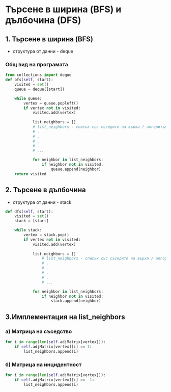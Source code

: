 # Търсене в ширина (BFS) и дълбочина (DFS)

## 1. Търсене в ширина (BFS)
* структура от данни - deque
### Общ вид на програмата

```py
from collections import deque
def bfs(self, start):
    visited = set()
    queue = deque([start])

    while queue:
        vertex = queue.popleft()
        if vertex not in visited:
            visited.add(vertex)
            
            list_neighbors = []
            # list_neighbors - списък със съседите на върха / алгоритъм /:
            # .
            # .
            # .
            # .
            # ...

            for neighbor in list_neighbors:
                if neighbor not in visited:
                    queue.append(neighbor)
    return visited
```

## 2. Търсене в дълбочина
* структура от данни - stack

```py
def dfs(self, start):
    visited = set()
    stack = [start]

    while stack:
        vertex = stack.pop()
        if vertex not in visited:
            visited.add(vertex)
            
            list_neighbors = []
                # list_neighbors - списък със съседите на върха / алгоритъм /:
                # .
                # .
                # .
                # .
                # ...

            for neighbor in list_neighbors:
                if neighbor not in visited:
                    stack.append(neighbor)
```

## 3.Имплементация на list_neighbors

### а) Матрица на съседство
```py
for i in range(len(self.adjMatrix[vertex])):
    if self.adjMatrix[vertex][i] == 1:
        list_neighbors.append(i)
```
### б) Матрица на инцидентност
```py
for i in range(len(self.adjMatrix[vertex])):
    if self.adjMatrix[vertex][i] == -1:
        list_neighbors.append(i)
```